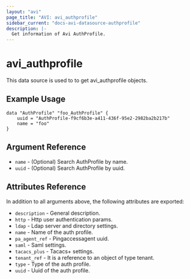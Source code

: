 ```yaml
---
layout: "avi"
page_title: "AVI: avi_authprofile"
sidebar_current: "docs-avi-datasource-authprofile"
description: |-
  Get information of Avi AuthProfile.
---
```


# avi_authprofile

This data source is used to to get avi_authprofile objects.

## Example Usage

```hcl
data "AuthProfile" "foo_AuthProfile" {
    uuid = "AuthProfile-f9cf6b3e-a411-436f-95e2-2982ba2b217b"
    name = "foo"
}
```

## Argument Reference

* `name` - (Optional) Search AuthProfile by name.
* `uuid` - (Optional) Search AuthProfile by uuid.

## Attributes Reference

In addition to all arguments above, the following attributes are exported:

* `description` - General description.
* `http` - Http user authentication params.
* `ldap` - Ldap server and directory settings.
* `name` - Name of the auth profile.
* `pa_agent_ref` - Pingaccessagent uuid.
* `saml` - Saml settings.
* `tacacs_plus` - Tacacs+ settings.
* `tenant_ref` - It is a reference to an object of type tenant.
* `type` - Type of the auth profile.
* `uuid` - Uuid of the auth profile.

